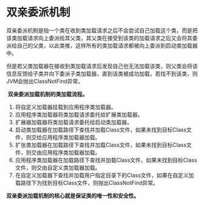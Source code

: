 # 双亲委派机制

​		双亲委派机制是指一个类在收到类加载请求之后不会尝试自己加载这个类，而是把该类加载请求向上委派给其父类，其父类在接受到该类的加载请求之后又会将其委派给自己的父类，以此类推，这样所有的类加载请求都被向上委派到启动类加载器中。

​		但是若父类加载器在接收到类加载请求后发现自己也无法加载该类，则父类会将该信息反馈给子类并向下委派子类加载器，直到该类被成功加载，若找不到该类，则JVM会抛出ClassNotFind异常。

​		**双亲委派加载机制的类加载流程。**

1.  将自定义加载器挂载到应用程序类加载器。
2. 应用程序类加载器将类加载请求委托给扩展类加载器。
3. 扩展器加载器将类加载请求委托给启动类加载器。
4. 启动类加载器在加载路径下查找并加载Class文件，如果未找到目标Class文件，则交给应用程序类加载器加载。
5. 扩张类加载器在加载路径下查找并加载Class文件，如果未找到目标Class文件，则交由应用程序类加载器加载。
6. 应用程序类加载器在加载路径下查找并加载Class文件，如果未找到目标Class文件，则交由自定义类加载器加载。
7. 在自定义加载器下查找并加载用户指定目录下的Class文件，如果在自定义加载路径下为找到目标Class文件，则抛出ClassNotFind异常。

​		**双亲委派加载机制的核心就是保证类的唯一性和安全性。**